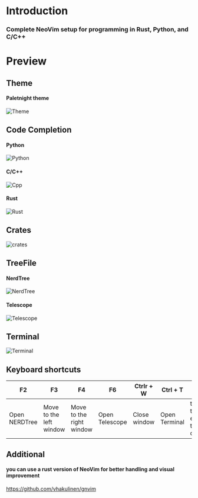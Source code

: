 # Introduction
### Complete NeoVim setup for programming in Rust, Python, and C/C++

# Preview
## Theme
#### Paletnight theme

![Theme](https://user-images.githubusercontent.com/59105868/132420119-bab0618c-dbe6-4ef2-b75e-7ba4ffeef6b1.png)

## Code Completion
#### Python

![Python](https://user-images.githubusercontent.com/59105868/132420555-d1663ad1-607e-43d6-b989-7abf1b878ef7.png)

#### C/C++

![Cpp](https://user-images.githubusercontent.com/59105868/132420595-ecfab4b6-765c-46d8-ab75-48de97a6154d.png)

#### Rust

![Rust](https://user-images.githubusercontent.com/59105868/132420715-a8f938c0-cd3d-46ad-9c66-9c5a6360a331.png)

## Crates

![crates](https://user-images.githubusercontent.com/59105868/132420771-f1be7c60-9019-43ae-99ef-18c46e239b33.png)

## TreeFile

#### NerdTree

![NerdTree](https://user-images.githubusercontent.com/59105868/132420936-407d70ac-0c39-4fde-a433-534baa2748d2.png)

#### Telescope

![Telescope](https://user-images.githubusercontent.com/59105868/132420948-999d925a-31fd-42e0-aa15-3d84d1a9002a.png)

## Terminal

![Terminal](https://user-images.githubusercontent.com/59105868/132428373-8b5e2b98-8fd9-42f6-bafb-1f93e7bb53f9.png)

## Keyboard shortcuts

| F2| F3| F4| F6| Ctrlr + W | Ctrl + T | Tab |
| ----- | ---- | ---- | ---- | ---- | ---- | ---- |
| Open NERDTree | Move to the left window | Move to the right window | Open Telescope | Close window | Open Terminal | to change the element in the code completion |

## Additional

#### you can use a rust version of NeoVim for better handling and visual improvement
https://github.com/vhakulinen/gnvim
